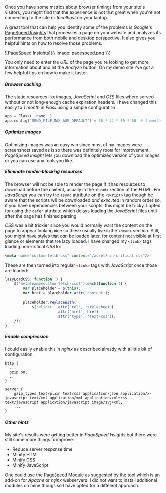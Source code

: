 Once you have some metrics about browser timings from your site's visitors,
you might find that the experience is not that great when you're not connecting
to the site on *localhost* on your laptop.

A great tool that can help you identify some of the problems is *Google's*
[PageSpeed Insights](https://developers.google.com/speed/pagespeed/insights/)
that processes a page on your website and analyzes its performance from both
mobile and desktop perspective.
It also gives you helpful hints on how to resolve those problems.

![PageSpeed Insights]({{ image: pagespeed.png }})

You only need to enter the *URL* of the page you're looking to get more
information about and hit the *Analyze* button.
On my demo site I've got a few helpful tips on how to make it faster.

##### Browser caching

The static resources like images, *JavaScript* and *CSS* files where
served without or not long-enough cache expiration headers.
I have changed this easily to *1 month* in *Flask* using a simple configuration.

```python
app = Flask(__name__)
app.config['SEND_FILE_MAX_AGE_DEFAULT'] = 30 * 24 * 60 * 60  # 1 month
```

##### Optimize images

Optimizing images was an easy win since most of my images were screenshots
saved as is so there was definitely room for improvement.
*PageSpeed Insight* lets you download the optimized version of your images
or you can use any tools you like.

##### Eliminate render-blocking resources

The browser will not be able to render the page if it has resources to download
before the content, usually in the `<head>` section of the *HTML*.
For *JavaScript* you can try the `async` attribute on the `<script>` tag though
be aware that the scripts will be downloaded *and executed* in random order so,
if you have dependencies between your scripts, this might be tricky.
I opted for using the `defer` attribute which delays loading the *JavaScript* files
until after the page has finished parsing.

*CSS* was a bit trickier since you would normally want the content on the page
to appear looking nice so these usually live in the `<head>` section.
Still, you might have styles that *can* be loaded later, for content not visible
at first glance or elements that are lazy loaded.
I have changed my `<link>` tags loading non-critical *CSS* to:

```html
<meta name="custom-fetch-css" content="/asset/non-critical.css"/>
```

These are then turned into regular `<link>` tags with *JavaScript* once those are
loaded:

```javascript
lazyLoadCSS: function () {
    $('meta[name=custom-fetch-css]').each(function () {
        var placeholder = $(this);
        var href = placeholder.attr('content');
        
        placeholder.replaceWith(
            $('<link>').attr('rel', 'stylesheet')
                       .attr('href', href)
                       .attr('type', 'text/css'));
    });
}
```

##### Enable compression

I could easily enable this in *nginx* as described already with a little
bit of configuration.

```
http {
  ...
  gzip on;
  ..
}

server {
	gzip_types text/plain text/css application/json application/x-javascript text/xml application/xml application/xml+rss text/javascript application/javascript image/svg+xml;
    ...
}
```

##### Other hints

My site's results were getting better in *PageSpeed Insights* but there were
still some more things to improve:

- Reduce server response time
- Minify HTML
- Minify CSS
- Minify JavaScript

One could use the [PageSpeed Module](https://developers.google.com/speed/pagespeed/module/)
as suggested by the tool which is an add-on for *Apache* or *nginx* webservers.
I did not want to install additional modules on mine though so I have opted for
a different approach.
